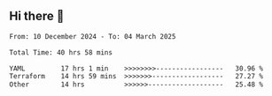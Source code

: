 ## Hi there 👋

<!-- TECHNOLOGIES:START -->
<!-- TECHNOLOGIES:END -->

<!--START_SECTION:waka-->

```txt
From: 10 December 2024 - To: 04 March 2025

Total Time: 40 hrs 58 mins

YAML         17 hrs 1 min    >>>>>>>>-----------------   30.96 %
Terraform    14 hrs 59 mins  >>>>>>>------------------   27.27 %
Other        14 hrs          >>>>>>-------------------   25.48 %
```

<!--END_SECTION:waka-->

